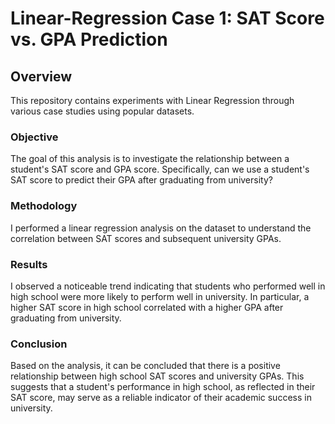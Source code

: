 # Linear-Regression Case 1: SAT Score vs. GPA Prediction

## Overview
This repository contains experiments with Linear Regression through various case studies using popular datasets.

### Objective
The goal of this analysis is to investigate the relationship between a student's SAT score and GPA score. Specifically, can we use a student's SAT score to predict their GPA after graduating from university?

### Methodology
I performed a linear regression analysis on the dataset to understand the correlation between SAT scores and subsequent university GPAs.

### Results
I observed a noticeable trend indicating that students who performed well in high school were more likely to perform well in university. In particular, a higher SAT score in high school correlated with a higher GPA after graduating from university.

### Conclusion
Based on the analysis, it can be concluded that there is a positive relationship between high school SAT scores and university GPAs. This suggests that a student's performance in high school, as reflected in their SAT score, may serve as a reliable indicator of their academic success in university.
